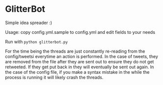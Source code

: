 # GlitterBot
Simple idea spreader :)


Usage: copy config.yml.sample to config.yml and edit fields to your needs

Run with `python glitterbot.py`



For the time being the threads are just constantly re-reading from the config/tweetsi everytime an action is performed. In the case of tweets, they are removed from the file after they are sent out to ensure they do not get retweeted. If they get put back in they will eventually be sent out again.  In the case of the config file, if you make a syntax mistake in the while the process is running it will likely crash the threads.
